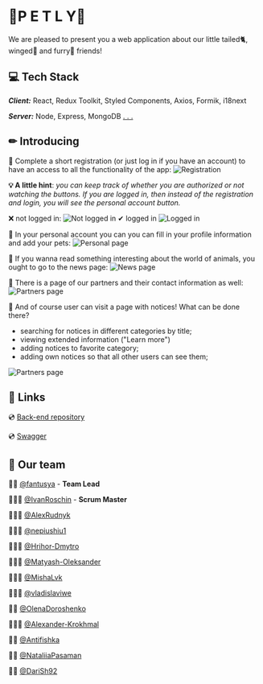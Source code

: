 # 🐾P E T L Y🐾

We are pleased to present you a web application about our little tailed🐈, winged🐥 and furry🐇 friends!


## 💻 Tech Stack

**_Client:_** React, Redux Toolkit, Styled Components, Axios, Formik, i18next

**_Server:_** Node, Express, MongoDB [. . . ](https://github.com/fantusya/petly-backend)


## ✏ Introducing
📌 Complete a short registration (or just log in if you have an account) to have an access to all the functionality of the app:
![Registration](https://i.postimg.cc/VNvNXSWF/registration.png)

**💡 A little hint**: *you can keep track of whether you are authorized or not watching the buttons. If you are logged in, then instead of the registration and login, you will see the personal account button.*

❌ not logged in:
![Not logged in](https://i.postimg.cc/SKTNNcHh/Inked-Screenshot-1.jpg)
✔ logged in
![Logged in](https://i.postimg.cc/rpSKVdMy/Inkedlogged-In.jpg)

📌 In your personal account you can you can fill in your profile information and add your pets:
![Personal page](https://i.postimg.cc/LsnwMfpw/Screenshot-2.png)

📌 If you wanna read something interesting about the world of animals, you ought to go to the news page:
![News page](https://i.postimg.cc/VvF9HYK4/news.png)

📌 There is a page of our partners and their contact information as well:
![Partners page](https://i.postimg.cc/gJLLZY9r/friends.png)

📌 And of course user can visit a page with notices! What can be done there? 

- searching for notices in different categories by title;
- viewing extended information ("Learn more")
- adding notices to favorite category;
- adding own notices so that all other users can see them;

![Partners page](https://i.postimg.cc/nzCkds5k/notice.png)


## 🔗 Links

💿 [Back-end repository](https://github.com/fantusya/petly-backend)

💿 [Swagger](https://petly-gd7x.onrender.com/api-docs)


## 🦾 Our team

👩‍💻 [@fantusya](https://github.com/fantusya) - **Team Lead**

👨🏻‍💻 [@IvanRoschin](https://github.com/IvanRoschin) - **Scrum Master**

👨🏻‍💻 [@AlexRudnyk](https://github.com/AlexRudnyk)

👨🏻‍💻 [@nepiushiu1](https://github.com/nepiushiu1)

👨🏻‍💻 [@Hrihor-Dmytro](https://github.com/Hrihor-Dmytro)

👨🏻‍💻 [@Matyash-Oleksander](https://github.com/Matyash-Oleksander)

👨🏻‍💻 [@MishaLvk](https://github.com/MishaLvk)

👨🏻‍💻 [@vladislaviwe](https://github.com/vladislaviwe)

👩‍💻 [@OlenaDoroshenko](https://github.com/OlenaDoroshenko)

👨🏻‍💻 [@Alexander-Krokhmal](https://github.com/Alexander-Krokhmal)

👩‍💻 [@Antifishka](https://github.com/Antifishka)

👩‍💻 [@NataliiaPasaman](https://github.com/NataliiaPasaman)

👩‍💻 [@DariSh92](https://github.com/DariSh92)

